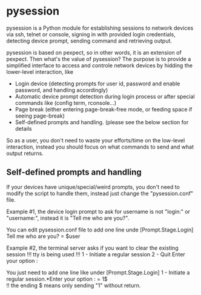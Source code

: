 # pysession
pysession is a Python module for establishing sessions to network devices via ssh, telnet or console, signing in with provided login credentials, detecting device prompt, sending command and retrieving output. 

pysession is based on pexpect, so in other words, it is an extension of pexpect. Then what's the value of pysession? The purpose is to provide a simplified interface to access and controle network devices by hidding the lower-level interaction, like
* Login device (detecting prompts for user id, password and enable password, and handling accordingly)
* Automatic device prompt detection during login process or after special commands like (config term, rconsole...)
* Page break (either entering page-break-free mode, or feeding space if seeing page-break)
* Self-defined prompts and handling. (please see the below section for details

So as a user, you don't need to waste your efforts/time on the low-level interaction, instead you should focus on what commands to send and what output returns. 

## Self-defined prompts and handling
If your devices have unique/special/weird prompts, you don't need to modify the script to handle them, instead just change the "pysession.conf" file. 

Example #1, the device login prompt to ask for username is not "login:" or "username:", instead it is "Tell me who are you?". 

You can edit pysession.conf file to add one line unde [Prompt.Stage.Login]
Tell me who are you? = $user

Example #2, the terminal server asks if you want to clear the existing session
!!! tty is being used !!!
1 - Initiate a regular session
2 - Quit
Enter your option :

You just need to add one line like under [Prompt.Stage.Login]
1 - Initiate a regular session.*Enter your option : = 1$   
!! the ending $ means only sending "1" without return. 


